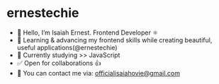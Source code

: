# ernestechie

- 👋 Hello, I’m Isaiah Ernest. Frontend Developer ⚛️
- 🤍 Learning & advancing my frontend skills while creating beautiful, useful applications(@ernestechie)
- 🌱 Currently studying >> JavaScript
- ✅ Open for collaborations 👍
- 📧 You can contact me via: officialisaiahovie@gmail.com